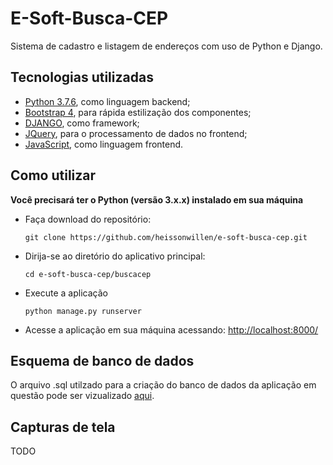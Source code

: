 
# E-Soft-Busca-CEP
Sistema de cadastro e listagem de endereços com uso de Python e Django.

## Tecnologias utilizadas
- [Python 3.7.6](https://www.python.org/), como linguagem backend;
- [Bootstrap 4](https://getbootstrap.com/), para rápida estilização dos componentes;
- [DJANGO](https://www.djangoproject.com/), como framework;
- [JQuery](https://jquery.com/), para o processamento de dados no frontend;
- [JavaScript](https://www.javascript.com/), como linguagem frontend.

## Como utilizar

 **Você precisará ter o Python (versão 3.x.x) instalado em sua máquina**


 - Faça download do repositório:


    ```
    git clone https://github.com/heissonwillen/e-soft-busca-cep.git
    ```


 - Dirija-se ao diretório do aplicativo principal:

    ```
    cd e-soft-busca-cep/buscacep
    ```

 - Execute a aplicação

    ```
    python manage.py runserver
    ```

  - Acesse a aplicação em sua máquina acessando: [http://localhost:8000/](http://localhost:8000/)

## Esquema de banco de dados
O arquivo .sql utilzado para a criação do banco de dados da aplicação em questão pode ser vizualizado [aqui](https://github.com/heissonwillen/e-soft-busca-cep/blob/master/address.sql).


## Capturas de tela
TODO
